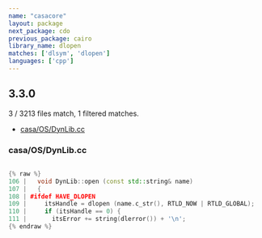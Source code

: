 ```yaml
---
name: "casacore"
layout: package
next_package: cdo
previous_package: cairo
library_name: dlopen
matches: ['dlsym', 'dlopen']
languages: ['cpp']
---
```

## 3.3.0
3 / 3213 files match, 1 filtered matches.

 - [casa/OS/DynLib.cc](#casaosdynlibcc)

### casa/OS/DynLib.cc

```cpp

{% raw %}
106 |   void DynLib::open (const std::string& name)
107 |   {
108 | #ifdef HAVE_DLOPEN
109 |     itsHandle = dlopen (name.c_str(), RTLD_NOW | RTLD_GLOBAL);
110 |     if (itsHandle == 0) {
111 |       itsError += string(dlerror()) + '\n';
{% endraw %}

```